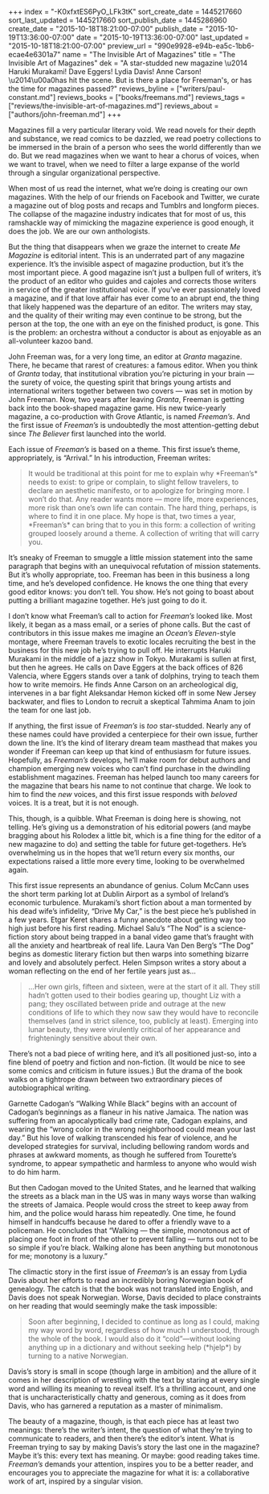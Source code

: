 +++
index = "-K0xfxtES6PyO_LFk3tK"
sort_create_date = 1445217660
sort_last_updated = 1445217660
sort_publish_date = 1445286960
create_date = "2015-10-18T18:21:00-07:00"
publish_date = "2015-10-19T13:36:00-07:00"
date = "2015-10-19T13:36:00-07:00"
last_updated = "2015-10-18T18:21:00-07:00"
preview_url = "990e9928-e94b-ea5c-1bb6-ecae4e6301a7"
name = "The Invisible Art of Magazines"
title = "The Invisible Art of Magazines"
dek = "A star-studded new magazine \u2014 Haruki Murakami! Dave Eggers! Lydia Davis! Anne Carson! \u2014\u00a0has hit the scene. But is there a place for Freeman's, or has the time for magazines passed?"
reviews_byline = ["writers/paul-constant.md"]
reviews_books = ["books/freemans.md"]
reviews_tags = ["reviews/the-invisible-art-of-magazines.md"]
reviews_about = ["authors/john-freeman.md"]
+++

Magazines fill a very particular literary void. We read novels for their depth and substance, we read comics to be dazzled, we read poetry collections to be immersed in the brain of a person who sees the world differently than we do. But we read magazines when we want to hear a chorus of voices, when we want to travel, when we need to filter a large expanse of the world through a singular organizational perspective.

When most of us read the internet, what we’re doing is creating our own magazines. With the help of our friends on Facebook and Twitter, we curate a magazine out of blog posts and recaps and Tumblrs and longform pieces. The collapse of the magazine industry indicates that for most of us, this ramshackle way of mimicking the magazine experience is good enough, it does the job. We are our own anthologists.

But the thing that disappears when we graze the internet to create *Me Magazine* is editorial intent. This is an underrated part of any magazine experience. It’s the invisible aspect of magazine production, but it’s the most important piece. A good magazine isn’t just a bullpen full of writers, it’s the product of an editor who guides and cajoles and corrects those writers in service of the greater institutional voice. If you’ve ever passionately loved a magazine, and if that love affair has ever come to an abrupt end, the thing that likely happened was the departure of an editor. The writers may stay, and the quality of their writing may even continue to be strong, but the person at the top, the one with an eye on the finished product, is gone. This is the problem: an orchestra without a conductor is about as enjoyable as an all-volunteer kazoo band.

<div class="break"></div>

John Freeman was, for a very long time, an editor at *Granta* magazine. There, he became that rarest of creatures: a famous editor. When you think of *Granta* today, that institutional vibration you’re picturing in your brain — the surety of voice, the questing spirit that brings young artists and international writers together between two covers — was set in motion by John Freeman. Now, two years after leaving *Granta*, Freeman is getting back into the book-shaped magazine game. His new twice-yearly magazine, a co-production with Grove Atlantic, is named *Freeman’s*. And the first issue of *Freeman’s* is undoubtedly the most attention-getting debut since *The Believer* first launched into the world.

Each issue of *Freeman’s* is based on a theme. This first issue’s theme, appropriately, is “Arrival.” In his introduction, Freeman writes:

<blockquote>It would be traditional at this point for me to explain why *Freeman’s* needs to exist: to gripe or complain, to slight fellow travelers, to declare an aesthetic manifesto, or to apologize for bringing more. I won’t do that. Any reader wants more — more life, more experiences, more risk than one’s own life can contain. The hard thing, perhaps, is where to find it in one place. My hope is that, two times a year, *Freeman’s* can bring that to you in this form: a collection of writing grouped loosely around a theme. A collection of writing that will carry you.</blockquote>

It’s sneaky of Freeman to smuggle a little mission statement into the same paragraph that begins with an unequivocal refutation of mission statements. But it’s wholly appropriate, too. Freeman has been in this business a long time, and he’s developed confidence. He knows the one thing that every good editor knows: you don’t tell. You show. He’s not going to boast about putting a brilliant magazine together. He’s just going to do it.

I don’t know what Freeman’s call to action for *Freeman’s* looked like. Most likely, it began as a mass email, or a series of phone calls. But the cast of contributors in this issue makes me imagine an *Ocean’s Eleven*-style montage, where Freeman travels to exotic locales recruiting the best in the business for this new job he’s trying to pull off. He interrupts Haruki Murakami in the middle of a jazz show in Tokyo. Murakami is sullen at first, but then he agrees. He calls on Dave Eggers at the back offices of 826 Valencia, where Eggers stands over a tank of dolphins, trying to teach them how to write memoirs. He finds Anne Carson on an archeological dig, intervenes in a bar fight Aleksandar Hemon kicked off in some New Jersey backwater, and flies to London to recruit a skeptical Tahmima Anam to join the team for one last job.

If anything, the first issue of *Freeman’s* is *too* star-studded. Nearly any of these names could have provided a centerpiece for their own issue, further down the line. It’s the kind of literary dream team masthead that makes you wonder if Freeman can keep up that kind of enthusiasm for future issues. Hopefully, as *Freeman’s* develops, he’ll make room for debut authors and champion emerging new voices who can’t find purchase in the dwindling establishment magazines. Freeman has helped launch too many careers for the magazine that bears his name to not continue that charge. We look to him to find the *new* voices, and this first issue responds with *beloved* voices. It is a treat, but it is not enough.

This, though, is a quibble. What Freeman is doing here is showing, not telling. He’s giving us a demonstration of his editorial powers (and maybe bragging about his Rolodex a little bit, which is a fine thing for the editor of a new magazine to do) and setting the table for future get-togethers. He’s overwhelming us in the hopes that we’ll return every six months, our expectations raised a little more every time, looking to be overwhelmed again.

<div class="break"></div>

This first issue represents an abundance of genius. Colum McCann uses the short term parking lot at Dublin Airport as a symbol of Ireland’s economic turbulence. Murakami’s short fiction about a man tormented by his dead wife’s infidelity, “Drive My Car,” is the best piece he’s published in a few years. Etgar Keret shares a funny anecdote about getting way too high just before his first reading. Michael Salu’s “The Nod” is a science-fiction story about being trapped in a banal video game that’s fraught with all the anxiety and heartbreak of real life. Laura Van Den Berg’s “The Dog” begins as domestic literary fiction but then warps into something bizarre and lovely and absolutely perfect. Helen Simpson writes a story about a woman reflecting on the end of her fertile years just as…

<blockquote>…Her own girls, fifteen and sixteen, were at the start of it all. They still hadn’t gotten used to their bodies gearing up, thought Liz with a pang; they oscillated between pride and outrage at the new conditions of life to which they now saw they would have to reconcile themselves (and in strict silence, too, publicly at least). Emerging into lunar beauty, they were virulently critical of her appearance and frighteningly sensitive about their own.</blockquote>

There’s not a bad piece of writing here, and it’s all positioned just-so, into a fine blend of poetry and fiction and non-fiction. (It would be nice to see some comics and criticism in future issues.) But the drama of the book walks on a tightrope drawn between two extraordinary pieces of autobiographical writing. 

Garnette Cadogan’s “Walking While Black” begins with an account of Cadogan’s beginnings as a flaneur in his native Jamaica. The nation was suffering from an apocalyptically bad crime rate, Cadogan explains, and wearing the “wrong color in the wrong neighborhood could mean your last day.” But his love of walking transcended his fear of violence, and he developed strategies for survival, including bellowing random words and phrases at awkward moments, as though he suffered from Tourette’s syndrome, to appear sympathetic and harmless to anyone who would wish to do him harm.

But then Cadogan moved to the United States, and he learned that walking the streets as a black man in the US was in many ways worse than walking the streets of Jamaica. People would cross the street to keep away from him, and the police would harass him repeatedly. One time, he found himself in handcuffs because he dared to offer a friendly wave to a policeman. He concludes that “Walking — the simple, monotonous act of placing one foot in front of the other to prevent falling — turns out not to be so simple if you’re black. Walking alone has been anything but monotonous for me; monotony is a luxury.”

The climactic story in the first issue of *Freeman’s* is an essay from Lydia Davis about her efforts to read an incredibly boring Norwegian book of genealogy. The catch is that the book was not translated into English, and Davis does not speak Norwegian. Worse, Davis decided to place constraints on her reading that would seemingly make the task impossible:

<blockquote>Soon after beginning, I decided to continue as long as I could, making my way word by word, regardless of how much I understood, through the whole of the book. I would also do it “cold”—without looking anything up in a dictionary and without seeking help (*hjelp*) by turning to a native Norwegian.</blockquote>

Davis’s story is small in scope (though large in ambition) and the allure of it comes in her description of wrestling with the text by staring at every single word and willing its meaning to reveal itself. It’s a thrilling account, and one that is uncharacteristically chatty and generous, coming as it does from Davis, who has garnered a reputation as a master of minimalism.

The beauty of a magazine, though, is that each piece has at least two meanings: there’s the writer’s intent, the question of what they’re trying to communicate to readers, and then there’s the editor’s intent. What is Freeman trying to say by making Davis’s story the last one in the magazine? Maybe it’s this: every text has meaning. Or maybe: good reading takes time. *Freeman’s* demands your attention, inspires you to be a better reader, and encourages you to appreciate the magazine for what it is: a collaborative work of art, inspired by a singular vision. 